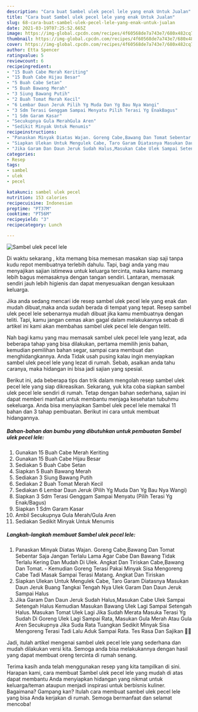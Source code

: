 ```yaml
---
description: "Cara buat Sambel ulek pecel lele yang enak Untuk Jualan"
title: "Cara buat Sambel ulek pecel lele yang enak Untuk Jualan"
slug: 68-cara-buat-sambel-ulek-pecel-lele-yang-enak-untuk-jualan
date: 2021-03-19T07:25:52.665Z
image: https://img-global.cpcdn.com/recipes/4f60568de7a743e7/680x482cq70/sambel-ulek-pecel-lele-foto-resep-utama.jpg
thumbnail: https://img-global.cpcdn.com/recipes/4f60568de7a743e7/680x482cq70/sambel-ulek-pecel-lele-foto-resep-utama.jpg
cover: https://img-global.cpcdn.com/recipes/4f60568de7a743e7/680x482cq70/sambel-ulek-pecel-lele-foto-resep-utama.jpg
author: Etta Spencer
ratingvalue: 5
reviewcount: 6
recipeingredient:
- "15 Buah Cabe Merah Keriting"
- "15 Buah Cabe Hijau Besar"
- "5 Buah Cabe Setan"
- "5 Buah Bawang Merah"
- "3 Siung Bawang Putih"
- "2 Buah Tomat Merah Kecil"
- "6 Lembar Daun Jeruk Pilih Yg Muda Dan Yg Bau Nya Wangi"
- "3 Sdm Terasi Genggam Sampai Menyatu Pilih Terasi Yg EnakBagus"
- "1 Sdm Garam Kasar"
- "Secukupnya Gula MerahGula Aren"
- "Sedikit Minyak Untuk Menumis"
recipeinstructions:
- "Panaskan Minyak Diatas Wajan. Goreng Cabe,Bawang Dan Tomat Sebentar Saja Jangan Terlalu Lama Agar Cabe Dan Bawang Tidak Terlalu Kering Dan Mudah Di Ulek. Angkat Dan Tiriskan Cabe,Bawang Dan Tomat.  Kemudian Goreng Terasi Pakai Minyak Sisa Mengoreng Cabe Tadi Masak Sampai Terasi Matang. Angkat Dan Tiriskan"
- "Siapkan Ulekan Untuk Mengulek Cabe, Taro Garam Diatasnya Masukan Daun Jeruk Buang Tangkai Tengah Nya Ulek Garam Dan Daun Jeruk Sampai Halus"
- "Jika Garam Dan Daun Jeruk Sudah Halus,Masukan Cabe Ulek Sampai Setengah Halus Kemudian Masukan Bawang Ulek Lagi Sampai Setengah Halus. Masukan Tomat Ulek Lagi Jika Sudah Merata Masuka Terasi Yg Sudah Di Goreng Ulek Lagi Sampai Rata, Masukan Gula Merah Atau Gula Aren Secukupnya Jika Suda Rata Tuangkan Sedikit Minyak Sisa Mengoreng Terasi Tadi Lalu Aduk Sampai Rata. Tes Rasa Dan Sajikan 🤤🤤"
categories:
- Resep
tags:
- sambel
- ulek
- pecel

katakunci: sambel ulek pecel 
nutrition: 153 calories
recipecuisine: Indonesian
preptime: "PT37M"
cooktime: "PT56M"
recipeyield: "3"
recipecategory: Lunch

---
```



![Sambel ulek pecel lele](https://img-global.cpcdn.com/recipes/4f60568de7a743e7/680x482cq70/sambel-ulek-pecel-lele-foto-resep-utama.jpg)

Di waktu  sekarang , kita memang bisa memesan masakan siap saji tanpa kudu repot membuatnya terlebih dahulu. Tapi, bagi anda yang mau menyajikan sajian istimewa untuk keluarga tercinta, maka kamu memang lebih bagus memasaknya dengan tangan sendiri. Lantaran, memasak sendiri jauh lebih higienis dan dapat menyesuaikan dengan kesukaan keluarga.

Jika anda sedang mencari ide resep sambel ulek pecel lele yang enak dan mudah dibuat,maka anda sudah berada di tempat yang tepat. Resep sambel ulek pecel lele  sebenarnya mudah dibuat jika kamu membuatnya dengan teliti. Tapi, kamu jangan cemas akan gagal dalam melakukannya 
sebab di artikel ini kami akan membahas sambel ulek pecel lele dengan teliti.  



Nah bagi kamu yang mau memasak sambel ulek pecel lele yang lezat, ada beberapa tahap yang bisa dilakukan, pertama memilih jenis bahan, kemudian pemilihan bahan segar, sampai cara membuat dan menghidangkannya. Anda Tidak usah pusing kalau ingin menyiapkan sambel ulek pecel lele yang lezat di rumah. Sebab, asalkan anda  tahu caranya, maka hidangan ini bisa jadi sajian yang spesial.

Berikut ini, ada beberapa tips dan trik dalam mengolah resep sambel ulek pecel lele yang siap dikreasikan. Sekarang, yuk kita coba siapkan sambel ulek pecel lele sendiri di rumah. Tetap dengan bahan sederhana, sajian ini dapat memberi manfaat untuk membantu menjaga kesehatan tubuhmu sekeluarga. Anda bisa menyiapkan Sambel ulek pecel lele memakai 11 bahan dan 3 tahap pembuatan. Berikut ini cara untuk membuat hidangannya.

<!--inarticleads1-->

##### Bahan-bahan dan bumbu yang dibutuhkan untuk pembuatan Sambel ulek pecel lele:

1. Gunakan 15 Buah Cabe Merah Keriting
1. Gunakan 15 Buah Cabe Hijau Besar
1. Sediakan 5 Buah Cabe Setan
1. Siapkan 5 Buah Bawang Merah
1. Sediakan 3 Siung Bawang Putih
1. Sediakan 2 Buah Tomat Merah Kecil
1. Sediakan 6 Lembar Daun Jeruk (Pilih Yg Muda Dan Yg Bau Nya Wangi)
1. Siapkan 3 Sdm Terasi Genggam Sampai Menyatu (Pilih Terasi Yg Enak/Bagus)
1. Siapkan 1 Sdm Garam Kasar
1. Ambil Secukupnya Gula Merah/Gula Aren
1. Sediakan Sedikit Minyak Untuk Menumis




<!--inarticleads2-->

##### Langkah-langkah membuat Sambel ulek pecel lele:

1. Panaskan Minyak Diatas Wajan. Goreng Cabe,Bawang Dan Tomat Sebentar Saja Jangan Terlalu Lama Agar Cabe Dan Bawang Tidak Terlalu Kering Dan Mudah Di Ulek. Angkat Dan Tiriskan Cabe,Bawang Dan Tomat.  - Kemudian Goreng Terasi Pakai Minyak Sisa Mengoreng Cabe Tadi Masak Sampai Terasi Matang. Angkat Dan Tiriskan
1. Siapkan Ulekan Untuk Mengulek Cabe, Taro Garam Diatasnya Masukan Daun Jeruk Buang Tangkai Tengah Nya Ulek Garam Dan Daun Jeruk Sampai Halus
1. Jika Garam Dan Daun Jeruk Sudah Halus,Masukan Cabe Ulek Sampai Setengah Halus Kemudian Masukan Bawang Ulek Lagi Sampai Setengah Halus. Masukan Tomat Ulek Lagi Jika Sudah Merata Masuka Terasi Yg Sudah Di Goreng Ulek Lagi Sampai Rata, Masukan Gula Merah Atau Gula Aren Secukupnya Jika Suda Rata Tuangkan Sedikit Minyak Sisa Mengoreng Terasi Tadi Lalu Aduk Sampai Rata. Tes Rasa Dan Sajikan 🤤🤤




Jadi, itulah artikel mengenai  sambel ulek pecel lele  yang sederhana dan mudah dilakukan versi kita. Semoga anda bisa melakukannya dengan hasil yang dapat membuat oreng tercinta di rumah senang. 

Terima kasih anda telah menggunakan resep yang kita tampilkan di sini. Harapan kami, cara membuat  Sambel ulek pecel lele yang mudah di atas dapat membantu Anda menyiapkan hidangan yang nikmat untuk keluarga/teman ataupun menjadi inspirasi untuk berbisnis kuliner. Bagaimana? Gampang kan? Itulah cara membuat sambel ulek pecel lele yang bisa Anda kerjakan di rumah. Semoga bermanfaat dan selamat mencoba!

